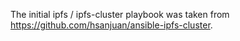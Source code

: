The initial  ipfs / ipfs-cluster playbook was taken from https://github.com/hsanjuan/ansible-ipfs-cluster.
